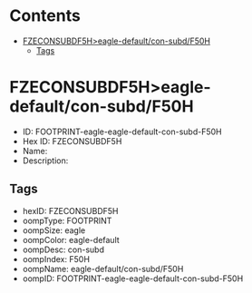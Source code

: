 



Contents
========

* [FZECONSUBDF5H>eagle-default/con-subd/F50H](#fzeconsubdf5heagle-defaultcon-subdf50h)
	* [Tags](#tags)

# FZECONSUBDF5H>eagle-default/con-subd/F50H

- ID: FOOTPRINT-eagle-eagle-default-con-subd-F50H
- Hex ID: FZECONSUBDF5H
- Name: 
- Description: 

## Tags

- hexID: FZECONSUBDF5H
- oompType: FOOTPRINT
- oompSize: eagle
- oompColor: eagle-default
- oompDesc: con-subd
- oompIndex: F50H
- oompName: eagle-default/con-subd/F50H
- oompID: FOOTPRINT-eagle-eagle-default-con-subd-F50H
